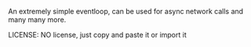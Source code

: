 An extremely simple eventloop, can be used for async network calls and many many more.

LICENSE:
NO license, just copy and paste it or import it
